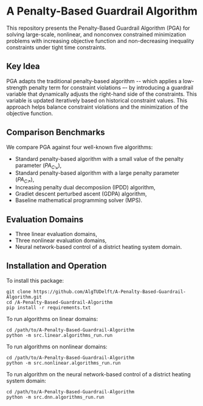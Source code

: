 # A Penalty-Based Guardrail Algorithm
This repository presents the Penalty-Based Guardrail Algorithm (PGA) for solving large-scale, nonlinear, and nonconvex constrained minimization problems with increasing objective function and non-decreasing inequality constraints under tight time constraints. 

## Key Idea
PGA adapts the traditional penalty-based algorithm -- which applies a low-strength penalty term for constraint violations –- by introducing a guardrail variable that dynamically adjusts the right-hand side of the constraints. This variable is updated iteratively based
on historical constraint values. This approach helps balance constraint violations and the minimization of the objective function. 

## Comparison Benchmarks
We compare PGA against four well-known five algorithms:
- Standard penalty-based algorithm with a small value of the penalty parameter ($PA_{C \searrow}$),
- Standard penalty-based algorithm with a large penalty parameter ($PA_{C \nearrow}$),
- Increasing penalty dual decomposiion (IPDD) algorithm,
- Gradiet descent perturbed ascent (GDPA) algorithm,
- Baseline mathematical programming solver (MPS).

## Evaluation Domains
- Three linear evaluation domains,
- Three nonlinear evaluation domains,
- Neural network-based control of a district heating system domain.

## Installation and Operation
To install this package:
```
git clone https://github.com/AlgTUDelft/A-Penalty-Based-Guardrail-Algorithm.git
cd /A-Penalty-Based-Guardrail-Algorithm
pip install -r requirements.txt
```
To run algorithms on linear domains:
```
cd /path/to/A-Penalty-Based-Guardrail-Algorithm
python -m src.linear.algorithms_run.run
```
To run algorithms on nonlinear domains:
```
cd /path/to/A-Penalty-Based-Guardrail-Algorithm
python -m src.nonlinear.algorithms_run.run
```
To run algorithm on the neural network-based control of a district heating system domain: 
```
cd /path/to/A-Penalty-Based-Guardrail-Algorithm
python -m src.dnn.algorithms_run.run
```
